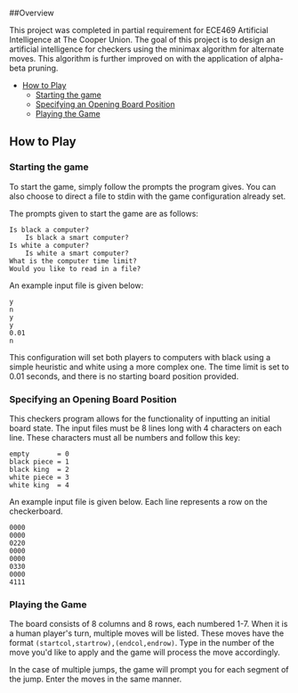 ##Overview

This project was completed in partial requirement for ECE469 Artificial Intelligence at The Cooper Union. The goal of this project is to design an artificial intelligence for checkers using the minimax algorithm for alternate moves. This algorithm is further improved on with the application of alpha-beta pruning.

<!-- MarkdownTOC -->

- [How to Play](#how-to-play)
	- [Starting the game](#starting-the-game)
	- [Specifying an Opening Board Position](#specifying-an-opening-board-position)
	- [Playing the Game](#playing-the-game)

<!-- /MarkdownTOC -->


## How to Play

### Starting the game

To start the game, simply follow the prompts the program gives. You can also choose to direct a file to stdin with the game configuration already set. 

The prompts given to start the game are as follows:

```
Is black a computer?
	Is black a smart computer?
Is white a computer?
	Is white a smart computer?
What is the computer time limit?
Would you like to read in a file?
```

An example input file is given below:

```
y
n
y
y
0.01
n
```
This configuration will set both players to computers with black using a simple heuristic and white using a more complex one. The time limit is set to 0.01 seconds, and there is no starting board position provided.

### Specifying an Opening Board Position

This checkers program allows for the functionality of inputting an initial board state. The input files must be 8 lines long with 4 characters on each line. These characters must all be numbers and follow this key:

```
empty 		= 0
black piece = 1
black king	= 2
white piece = 3
white king	= 4
```
An example input file is given below. Each line represents a row on the checkerboard.

```
0000
0000
0220
0000
0000
0330
0000
4111
```
### Playing the Game

The board consists of 8 columns and 8 rows, each numbered 1-7. When it is a human player's turn, multiple moves will be listed. These moves have the format `(startcol,startrow),(endcol,endrow)`.  Type in the number of the move you'd like to apply and the game will process the move accordingly.

In the case of multiple jumps, the game will prompt you for each segment of the jump. Enter the moves in the same manner.
